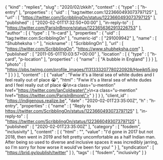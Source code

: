 {
  "kind" : "replies",
  "slug" : "2020/02/zkkih",
  "context" : {
    "type" : [ "h-entry" ],
    "properties" : {
      "uid" : [ "tag:twitter.com:1223660493073797125" ],
      "url" : [ "https://twitter.com/ScribblingOn/status/1223660493073797125" ],
      "published" : [ "2020-02-01T17:32:50+00:00" ],
      "in-reply-to" : [ "https://twitter.com/ParisInBmore/status/1223656362913226753" ],
      "author" : [ {
        "type" : [ "h-card" ],
        "properties" : {
          "uid" : [ "tag:twitter.com:ScribblingOn" ],
          "numeric-id" : [ "291009942" ],
          "name" : [ "Shubheksha ✨" ],
          "nickname" : [ "ScribblingOn" ],
          "url" : [ "https://twitter.com/ScribblingOn", "https://www.shubheksha.com" ],
          "published" : [ "2011-05-01T10:03:57+00:00" ],
          "location" : [ {
            "type" : [ "h-card", "p-location" ],
            "properties" : {
              "name" : [ "A bubble in England" ]
            }
          } ],
          "photo" : [ "https://pbs.twimg.com/profile_images/1131333207780220928/Hpejkti5.jpg" ]
        }
      } ],
      "content" : [ {
        "value" : "Fwiw it's a literal sea of white dudes and I feel really out of place 😭",
        "html" : "Fwiw it's a literal sea of white dudes and I feel really out of place 😭\n<a class=\"u-mention\" href=\"https://twitter.com/IanColdwater\"></a>\n<a class=\"u-mention\" href=\"https://twitter.com/ParisInBmore\"></a>"
      } ]
    }
  },
  "client_id" : "https://indigenous.realize.be",
  "date" : "2020-02-01T23:35:00Z",
  "h" : "h-entry",
  "properties" : {
    "name" : [ "Reply to https://twitter.com/ScribblingOn/status/1223660493073797125" ],
    "in-reply-to" : [ "https://twitter.com/ScribblingOn/status/1223660493073797125" ],
    "published" : [ "2020-02-01T23:35:00Z" ],
    "category" : [ "fosdem", "inclusivity" ],
    "content" : [ {
      "html" : "",
      "value" : "I'd gone in 2017 but not 2018, then went in 2019 and felt pretty uncomfortable as a half Indian man. After being so used to diverse and inclusive spaces it was incredibly jarring, so I'm sorry for how worse it would've been for you! "
    } ],
    "syndication" : [ "https://brid.gy/publish/twitter" ]
  },
  "tags" : [ "fosdem", "inclusivity" ]
}
